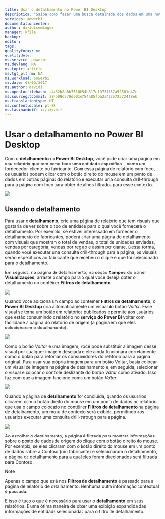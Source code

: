 ```yaml
---
title: Usar o detalhamento no Power BI Desktop
description: "Saiba como fazer uma busca detalhada dos dados em uma nova página de relatório no Power BI Desktop"
services: powerbi
documentationcenter: 
author: davidiseminger
manager: kfile
backup: 
editor: 
tags: 
qualityfocus: no
qualitydate: 
ms.service: powerbi
ms.devlang: NA
ms.topic: article
ms.tgt_pltfrm: NA
ms.workload: powerbi
ms.date: 09/06/2017
ms.author: davidi
ms.openlocfilehash: c4482b8a8b7510b54b317ef9731057a52501d47c
ms.sourcegitcommit: 284b09d579d601e754a05fba2a4025723724f8eb
ms.translationtype: HT
ms.contentlocale: pt-BR
ms.lasthandoff: 11/15/2017
---
```

# <a name="use-drillthrough-in-power-bi-desktop"></a>Usar o detalhamento no Power BI Desktop
Com o **detalhamento** no **Power BI Desktop**, você pode criar uma página em seu relatório que tem como foco uma entidade específica – como um fornecedor, cliente ou fabricante. Com essa página de relatório com foco, os usuários podem clicar com o botão direito do mouse em um ponto de dados em outras páginas do relatório e executar uma consulta drill-through para a página com foco para obter detalhes filtrados para esse contexto.

![](media/desktop-drillthrough/drillthrough_01.png)

## <a name="using-drillthrough"></a>Usando o detalhamento
Para usar o **detalhamento**, crie uma página de relatório que tem visuais que gostaria de ver sobre o tipo de entidade para o qual você fornecerá o detalhamento. Por exemplo, se estiver interessado em fornecer o detalhamento de fabricantes, poderá criar uma página de detalhamento com visuais que mostram o total de vendas, o total de unidades enviadas, vendas por categoria, vendas por região e assim por diante. Dessa forma, quando você executar uma consulta drill-through para a página, os visuais serão específicos ao fabricante que recebeu o clique e que foi selecionado para o detalhamento.

Em seguida, na página de detalhamento, na seção **Campos** do painel **Visualizações**, arraste o campo para o qual você deseja obter o detalhamento no contêiner **Filtros de detalhamento**.

![](media/desktop-drillthrough/drillthrough_02.png)

Quando você adiciona um campo ao contêiner **Filtros de detalhamento**, o **Power BI Desktop** cria automaticamente um visual do botão *Voltar*. Esse visual se torna um botão em relatórios publicados e permite aos usuários que estão consumindo o relatório no **serviço do Power BI** voltar com facilidade à página do relatório de origem (a página em que eles selecionaram o detalhamento).

![](media/desktop-drillthrough/drillthrough_03.png)

Como o botão *Voltar* é uma imagem, você pode substituir a imagem desse visual por qualquer imagem desejada e ele ainda funcionará corretamente como o botão para retornar os consumidores do relatório para a página original. Para usar sua própria imagem para um botão Voltar, basta colocar um visual de imagem na página de detalhamento e, em seguida, selecionar o visual e colocar o controle deslizante do *botão Voltar* como ativado. Isso faz com que a imagem funcione como um botão *Voltar*.

![](media/desktop-drillthrough/drillthrough_05.png)

Quando a página de **detalhamento** for concluída, quando os usuários clicarem com o botão direito do mouse em um ponto de dados no relatório que usa o campo colocado no contêiner **Filtros de detalhamento** na página de detalhamento, um menu de contexto será exibido, permitindo aos usuários executar uma consulta drill-through para a página.

![](media/desktop-drillthrough/drillthrough_04.png)

Ao escolher o detalhamento, a página é filtrada para mostrar informações sobre o ponto de dados de origem do clique com o botão direito do mouse. Por exemplo, se eles clicaram com o botão direito do mouse em um ponto de dados sobre a Contoso (um fabricante) e selecionaram o detalhamento, a página de detalhamento para a qual eles foram direcionados será filtrada para Contoso.

> [!NOTE]
> Apenas o campo que está nos **Filtros de detalhamento** é passado para a página de relatório de detalhamento. Nenhuma outra informação contextual é passada.
> 
> 

E isso é tudo o que é necessário para usar o **detalhamento** em seus relatórios. É uma ótima maneira de obter uma exibição expandida das informações de entidade selecionadas para o filtro de detalhamento.

